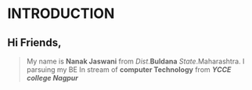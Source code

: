 # INTRODUCTION
## Hi Friends,
> My name is **Nanak Jaswani** 
> from *Dist*.**Buldana** *State*.Maharashtra. 
> I parsuing my BE 
> In stream of **computer Technology** from _**YCCE college Nagpur**_
